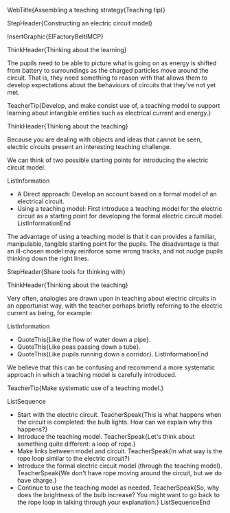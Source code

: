 WebTitle{Assembling a teaching strategy(Teaching tip)}

StepHeader{Constructing an electric circuit model}

InsertGraphic{ElFactoryBeltIMCP}

ThinkHeader{Thinking about the learning}

The pupils need to be able to picture what is going on as energy is shifted from battery to surroundings as the charged particles move around the circuit. That is, they need something to reason with that allows them to develop expectations about the behaviours of circuits that they've not yet met.

TeacherTip{Develop, and make consist use of, a teaching model to support learning about intangible entities such as electrical current and energy.}

ThinkHeader{Thinking about the teaching}

Because you are dealing with objects and ideas that cannot be seen, electric circuits present an interesting teaching challenge.

We can think of two possible starting points for introducing the electric circuit model.

ListInformation
- A Direct approach: Develop an account based on a formal model of an electrical circuit.
- Using a teaching model: First introduce a teaching model for the electric circuit as a starting point for developing the formal electric circuit model.
ListInformationEnd

The advantage of using a teaching model is that it can provides a familiar, manipulable, tangible starting point for the pupils. The disadvantage is that an ill-chosen model may reinforce some wrong tracks, and not nudge pupils thinking down the right lines.

StepHeader{Share tools for thinking with}

ThinkHeader{Thinking about the teaching}

Very often, analogies are drawn upon in teaching about electric circuits in an opportunist way, with the teacher perhaps briefly referring to the electric current as being, for example:

ListInformation
- QuoteThis{Like the flow of water down a pipe}.
- QuoteThis{Like peas passing down a tube}.
- QuoteThis{Like pupils running down a corridor}.
ListInformationEnd

We believe that this can be confusing and recommend a more systematic approach in which a teaching model is carefully introduced.

TeacherTip{Make systematic use of a teaching model.}

ListSequence
- Start with the electric circuit.
TeacherSpeak{This is what happens when the circuit is completed: the bulb lights. How can we explain why this happens?}
- Introduce the teaching model.
TeacherSpeak{Let's think about something quite different: a loop of rope.}
- Make links between model and circuit.
TeacherSpeak{In what way is the rope loop similar to the electric circuit?}
- Introduce the formal electric circuit model (through the teaching model).
TeacherSpeak{We don't have rope moving around the circuit, but we do have charge.}
- Continue to use the teaching model as needed.
TeacherSpeak{So, why does the brightness of the bulb increase? You might want to go back to the rope loop in talking through your explanation.}
ListSequenceEnd

